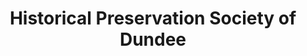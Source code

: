 ---
layout: repo
title: "Historical Preservation Society of Dundee"
id: 4015
permalink: repos/4015/
---